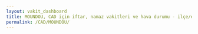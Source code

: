 ```yaml
---
layout: vakit_dashboard
title: MOUNDOU, CAD için iftar, namaz vakitleri ve hava durumu - ilçe/eyalet seç
permalink: /CAD/MOUNDOU/
---
```


<script type="text/javascript">
  var GLOBAL_COUNTRY = 'CAD';
  var GLOBAL_CITY = 'MOUNDOU';
  var GLOBAL_STATE = '';
  var lat = 72;
  var lon = 21;
</script>
